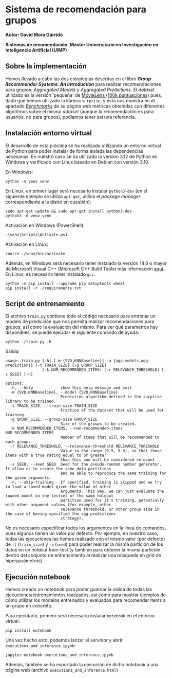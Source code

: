 # Sistema de recomendación para grupos

**Autor: David Mora Garrido**

**Sistemas de recomendación, Máster Universitario en Investigación en Inteligencia Artificial (UIMP)**

## Sobre la implementación

Hemos llevado a cabo las dos estrategias descritas en el libro **_Group Recommender Systems: An Introduction_** para realizar recomendaciones para grupos: _Aggregated Models_ y _Aggregated Predictions_. El _dataset_ utilizado es la versión 'pequeña' de [MovieLens (100k puntuaciones)](https://grouplens.org/datasets/movielens/) pues, dado que hemos utilizado la librería `surprise`, y ésta nos muestra en el apartado [_Benchmarks_](https://surpriselib.com/) de su página web métricas obtenidas con diferentes algoritmos sobre el mismo _dataset_ (aunque la recomendación es para usuarios, no para grupos), podíamos tener así una referencia.

## Instalación entorno virtual

El desarrollo de esta práctica se ha realizado utilizando un entorno virtual de Python para poder instalar de forma aislada las dependencias necesarias. En nuestro caso se ha utilizado la versión 3.12 de Python en Windows y verificado con Linux basado en Debian con versión 3.10.

En Windows:

```
python -m venv venv
```

En Linux, en primer lugar será necesario instalar `python3-dev` (en el siguiente ejemplo se utiliza `apt-get`, utilice el _package manager_ correspondiente a la distro en cuestión):

```
sudo apt-get update && sudo apt-get install python3-dev
python3 -m venv venv
```

Activación en Windows (PowerShell):

```
.\venv\Scripts\Activate.ps1
```

Activación en Linux:

```
source ./venv/bin/activate
```

Además, en Windows será necesario tener instalado la versión 14.0 o mayor de Microsoft Visual C++ (Microsoft C++ Build Tools) más información [aquí](https://stackoverflow.com/a/50210015). En Linux, es necesario tener instalado `gcc`.

```
python -m pip install --upgrade pip setuptools wheel
pip install -r ./requirements.txt
```

## Script de entrenamiento

El archivo `train.py` contiene todo el código necesario para entrenar un modelo de predicción que nos permita realizar recomendaciones para grupos, así como la evaluación del mismo. Para ver qué parametros hay disponibles, se puede ejecutar el siguiente comando de ayuda:

```
python ./train.py -h
```

Salida:

```
usage: train.py [-h] [-m {SVD,KNNBaseline}] -a {agg-models,agg-predictions} [-t TRAIN_SIZE] [-g GROUP_SIZE]
                [-k NUM_RECOMMENDED_ITEMS] [-r RELEVANCE_THRESHOLD] [-s SEED] [-n]

options:
  -h, --help            show this help message and exit
  -m {SVD,KNNBaseline}, --model {SVD,KNNBaseline}
                        Prediction algorithm defined in the surprise library to be trained.
  -t TRAIN_SIZE, --train-size TRAIN_SIZE
                        Fraction of the dataset that will be used for training.
  -g GROUP_SIZE, --group-size GROUP_SIZE
                        Size of the groups to be created.
  -k NUM_RECOMMENDED_ITEMS, --num-recommended-items NUM_RECOMMENDED_ITEMS
                        Number of items that will be recommended to each group.
  -r RELEVANCE_THRESHOLD, --relevance-threshold RELEVANCE_THRESHOLD
                        Value in the range [0.5, 5.0], so that those items with a true rating equal to or greater
                        than this one will be considered relevant.
  -s SEED, --seed SEED  Seed for the pseudo-random number generator. It allow us to create the same data partitions
                        and be able to reproduce the same training for the given arguments.
  -n, --skip-training   If specified, training is skipped and we try to load a saved model given the value of other
                        arguments. This way, we can just evaluate the loaded model on the testset of the same holdout
                        partition used for it's training, potentially with other argument values (for example, other
                        relevance threshold, or other group size in the case of having specified the agg-predictions 
                        strategy).
```

No es necesario especificar todos los argumentos en la línea de comandos, pues algunos tienen un valor por defecto. Por ejemplo, en nuestro caso, todas las ejecuciones las hemos realizado con el mismo valor (por defecto) de `-t` (`train_size`) y `-s` (`seed`) para poder realizar la misma partición de los datos en un holdout train-test (y también para obtener la misma partición dentro del conjunto de entrenamiento al realizar una búsqueda en grid de hiperparámetros).

## Ejecución notebook

Hemos creado un notebook para poder guardar la salida de todas las ejecuciones/entrenamientos realizados, así como para mostrar ejemplos de cómo utilizar los modelos entrenados y evaluados para recomendar items a un grupo en concreto.

Para ejecutarlo, primero será necesario instalar `notebook` en el entorno virtual:

```
pip install notebook
```

Una vez hecho esto, podemos lanzar el servidor y abrir `executions_and_inference.ipynb`:

```
jupyter notebook executions_and_inference.ipynb
```

Además, también se ha exportado la ejecución de dicho _notebook_ a una página web (archivo `executions_and_inference.html`)